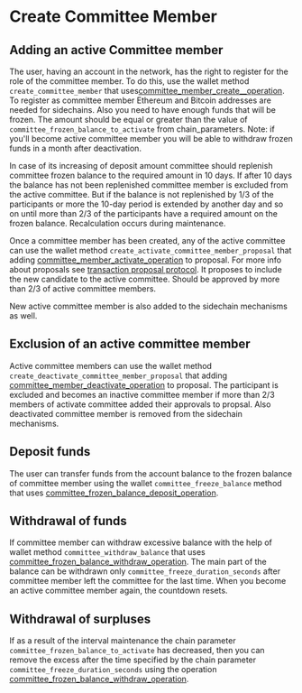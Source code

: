 # Create Committee Member

## Adding an active Committee member

The user, having an account in the network, has the right to register for the role of the committee member. To do this, use the wallet method `create_committee_member` that uses[committee\_member\_create_\_operation](/api-reference/echo-operations/committee-member.md#committee_member_activate_operation). To register as committee member Ethereum and Bitcoin addresses are needed for sidechains. Also you need to have enough funds that will be frozen. The amount should be equal or greater than the value of `committee_frozen_balance_to_activate` from chain_parameters. Note: if you'll become active committee member you will be able to withdraw frozen funds in a month after deactivation.
   
In case of its increasing of deposit amount committee should replenish committee frozen balance to the required amount in 10 days. If after 10 days the balance has not been replenished committee member is excluded from the active committee. But if the balance is not replenished by 1/3 of the participants or more the 10-day period is extended by another day and so on until more than 2/3 of the participants have a required amount on the frozen balance. Recalculation occurs during maintenance.

Once a committee member has been created, any of the active committee can use the wallet method `create_activate_committee_member_proposal` that adding [committee\_member\_activate\_operation](/api-reference/echo-operations/committee-member.md#committee_member_activate_operation) to proposal. For more info about proposals see [transaction proposal protocol](/api-reference/echo-operations/README.md#transaction-proposal-protocol). It proposes to include the new candidate to the active committee. Should be approved by more than 2/3 of active committee members.

New active committee member is also added to the sidechain mechanisms as well.

## Exclusion of an active committee member

Active committee members can use the wallet method `create_deactivate_committee_member_proposal` that adding [committee\_member\_deactivate\_operation](/api-reference/echo-operations/committee-member.md#committee_member_deactivate_operation) to proposal. The participant is excluded and becomes an inactive committee member if more than 2/3 members of activate committee added their approvals to propsal. Also deactivated committee member is removed from the sidechain mechanisms.

## Deposit funds

The user can transfer funds from the account balance to the frozen balance of committee member using the wallet `committee_freeze_balance` method that uses [committee\_frozen\_balance\_deposit\_operation](/api-reference/echo-operations/committee-member.md#committee_frozen_balance_deposit_operation).

## Withdrawal of funds

If committee member can withdraw excessive balance with the help of wallet method `committee_withdraw_balance` that uses [committee\_frozen\_balance\_withdraw\_operation](/api-reference/echo-operations/committee-member.md#committee_frozen_balance_withdraw_operation). The main part of the balance can be withdrawn only `committee_freeze_duration_seconds` after committee member left the committee for the last time. When you become an active committee member again, the countdown resets.

## Withdrawal of surpluses

If as a result of the interval maintenance the chain parameter `committee_frozen_balance_to_activate` has decreased, then you can remove the excess after the time specified by the chain parameter `committee_freeze_duration_seconds` using the operation [committee\_frozen\_balance\_withdraw\_operation](/api-reference/echo-operations/committee-member.md#committee_frozen_balance_withdraw_operation).